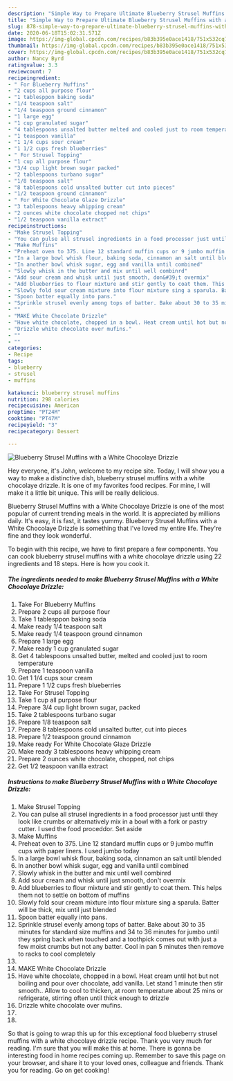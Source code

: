 ```yaml
---
description: "Simple Way to Prepare Ultimate Blueberry Strusel Muffins with a White Chocolaye Drizzle"
title: "Simple Way to Prepare Ultimate Blueberry Strusel Muffins with a White Chocolaye Drizzle"
slug: 878-simple-way-to-prepare-ultimate-blueberry-strusel-muffins-with-a-white-chocolaye-drizzle
date: 2020-06-18T15:02:31.571Z
image: https://img-global.cpcdn.com/recipes/b83b395e0ace1418/751x532cq70/blueberry-strusel-muffins-with-a-white-chocolaye-drizzle-recipe-main-photo.jpg
thumbnail: https://img-global.cpcdn.com/recipes/b83b395e0ace1418/751x532cq70/blueberry-strusel-muffins-with-a-white-chocolaye-drizzle-recipe-main-photo.jpg
cover: https://img-global.cpcdn.com/recipes/b83b395e0ace1418/751x532cq70/blueberry-strusel-muffins-with-a-white-chocolaye-drizzle-recipe-main-photo.jpg
author: Nancy Byrd
ratingvalue: 3.3
reviewcount: 7
recipeingredient:
- " For Blueberry Muffins"
- "2 cups all purpose flour"
- "1 tablesppon baking soda"
- "1/4 teaspoon salt"
- "1/4 teaspoon ground cinnamon"
- "1 large egg"
- "1 cup granulated sugar"
- "4 tablespoons unsalted butter melted and cooled just to room temperature"
- "1 teaspoon vanilla"
- "1 1/4 cups sour cream"
- "1 1/2 cups fresh blueberries"
- " For Strusel Topping"
- "1 cup all purpose flour"
- "3/4 cup light brown sugar packed"
- "2 tablespoons turbano sugar"
- "1/8 teaspoon salt"
- "8 tablespoons cold unsalted butter cut into pieces"
- "1/2 teaspoon ground cinnamon"
- " For White Chocolate Glaze Drizzle"
- "3 tablespoons heavy whipping cream"
- "2 ounces white chocolate chopped not chips"
- "1/2 teaspoon vanilla extract"
recipeinstructions:
- "Make Strusel Topping"
- "You can pulse all strusel ingredients in a food processor just until they look like crumbs or alternatively mix in a bowl with a fork or pastry cutter. I used the food proceddor. Set aside"
- "Make Muffins"
- "Preheat oven to 375. Line 12 standard muffin cups or 9 jumbo muffin cups with paper liners. I used jumbo today"
- "In a large bowl whisk flour, baking soda, cinnamon an salt until blended"
- "In another bowl whisk sugar, egg and vanilla until combined"
- "Slowly whisk in the butter and mix until well combinrd"
- "Add sour cream and whisk until just smooth, don&#39;t overmix"
- "Add blueberries to flour mixture and stir gently to coat them. This helps them not to settle on bottom of muffins"
- "Slowly fold sour cream mixture into flour mixture sing a sparula. Batter will be thick, mix until just blended"
- "Spoon batter equally into pans."
- "Sprinkle strusel evenly among tops of batter. Bake about 30 to 35 minutes for standard size muffins and 34 to 36 minutes for jumbo until they spring back when touched and a toothpick comes out with just a few moist crumbs but not any batter. Cool in pan 5 minutes then remove to racks to cool completely"
- ""
- "MAKE White Chocolate Drizzle"
- "Have white chocolate, chopped in a bowl. Heat cream until hot but not boiling and pour over chocolate, add vanilla. Let stand 1 minute then stir smooth.. Allow to cool to thicken, at room temperature about 25 mins or refrigerate, stirring often until thick enough to drizzle"
- "Drizzle white chocolate over mufins."
- ""
- ""
categories:
- Recipe
tags:
- blueberry
- strusel
- muffins

katakunci: blueberry strusel muffins 
nutrition: 298 calories
recipecuisine: American
preptime: "PT24M"
cooktime: "PT47M"
recipeyield: "3"
recipecategory: Dessert

---
```



![Blueberry Strusel Muffins with a White Chocolaye Drizzle](https://img-global.cpcdn.com/recipes/b83b395e0ace1418/751x532cq70/blueberry-strusel-muffins-with-a-white-chocolaye-drizzle-recipe-main-photo.jpg)

Hey everyone, it's John, welcome to my recipe site. Today, I will show you a way to make a distinctive dish, blueberry strusel muffins with a white chocolaye drizzle. It is one of my favorites food recipes. For mine, I will make it a little bit unique. This will be really delicious.

Blueberry Strusel Muffins with a White Chocolaye Drizzle is one of the most popular of current trending meals in the world. It is appreciated by millions daily. It's easy, it is fast, it tastes yummy. Blueberry Strusel Muffins with a White Chocolaye Drizzle is something that I've loved my entire life. They're fine and they look wonderful.




To begin with this recipe, we have to first prepare a few components. You can cook blueberry strusel muffins with a white chocolaye drizzle using 22 ingredients and 18 steps. Here is how you cook it.

<!--inarticleads1-->

##### The ingredients needed to make Blueberry Strusel Muffins with a White Chocolaye Drizzle:

1. Take  For Blueberry Muffins
1. Prepare 2 cups all purpose flour
1. Take 1 tablesppon baking soda
1. Make ready 1/4 teaspoon salt
1. Make ready 1/4 teaspoon ground cinnamon
1. Prepare 1 large egg
1. Make ready 1 cup granulated sugar
1. Get 4 tablespoons unsalted butter, melted and cooled just to room temperature
1. Prepare 1 teaspoon vanilla
1. Get 1 1/4 cups sour cream
1. Prepare 1 1/2 cups fresh blueberries
1. Take  For Strusel Topping
1. Take 1 cup all purpose flour
1. Prepare 3/4 cup light brown sugar, packed
1. Take 2 tablespoons turbano sugar
1. Prepare 1/8 teaspoon salt
1. Prepare 8 tablespoons cold unsalted butter, cut into pieces
1. Prepare 1/2 teaspoon ground cinnamon
1. Make ready  For White Chocolate Glaze Drizzle
1. Make ready 3 tablespoons heavy whipping cream
1. Prepare 2 ounces white chocolate, chopped, not chips
1. Get 1/2 teaspoon vanilla extract




<!--inarticleads2-->

##### Instructions to make Blueberry Strusel Muffins with a White Chocolaye Drizzle:

1. Make Strusel Topping
1. You can pulse all strusel ingredients in a food processor just until they look like crumbs or alternatively mix in a bowl with a fork or pastry cutter. I used the food proceddor. Set aside
1. Make Muffins
1. Preheat oven to 375. Line 12 standard muffin cups or 9 jumbo muffin cups with paper liners. I used jumbo today
1. In a large bowl whisk flour, baking soda, cinnamon an salt until blended
1. In another bowl whisk sugar, egg and vanilla until combined
1. Slowly whisk in the butter and mix until well combinrd
1. Add sour cream and whisk until just smooth, don&#39;t overmix
1. Add blueberries to flour mixture and stir gently to coat them. This helps them not to settle on bottom of muffins
1. Slowly fold sour cream mixture into flour mixture sing a sparula. Batter will be thick, mix until just blended
1. Spoon batter equally into pans.
1. Sprinkle strusel evenly among tops of batter. Bake about 30 to 35 minutes for standard size muffins and 34 to 36 minutes for jumbo until they spring back when touched and a toothpick comes out with just a few moist crumbs but not any batter. Cool in pan 5 minutes then remove to racks to cool completely
1. 
1. MAKE White Chocolate Drizzle
1. Have white chocolate, chopped in a bowl. Heat cream until hot but not boiling and pour over chocolate, add vanilla. Let stand 1 minute then stir smooth.. Allow to cool to thicken, at room temperature about 25 mins or refrigerate, stirring often until thick enough to drizzle
1. Drizzle white chocolate over mufins.
1. 
1. 




So that is going to wrap this up for this exceptional food blueberry strusel muffins with a white chocolaye drizzle recipe. Thank you very much for reading. I'm sure that you will make this at home. There is gonna be interesting food in home recipes coming up. Remember to save this page on your browser, and share it to your loved ones, colleague and friends. Thank you for reading. Go on get cooking!

